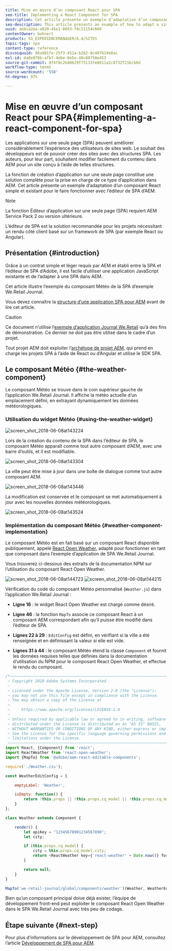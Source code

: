 ```yaml
---
title: Mise en œuvre d’un composant React pour SPA
seo-title: Implementing a React Component for SPA
description: Cet article présente un exemple d’adaptation d’un composant React simple et existant pour le faire fonctionner avec l’éditeur de SPA d’AEM.
seo-description: This article presents an example of how to adapt a simple, existing React component to work with the AEM SPA Editor.
uuid: aebca2ea-a020-45e1-8043-f8c21154c660
contentOwner: bohnert
products: SG_EXPERIENCEMANAGER/6.4/SITES
topic-tags: spa
content-type: reference
discoiquuid: 86a981fe-25f3-451a-b262-8c497619e0ac
exl-id: da0e076b-afb7-4ebe-8e5e-48c00750e453
source-git-commit: 0f4f8c2640629f751337e8611a2c8f32f21bcb6d
workflow-type: tm+mt
source-wordcount: '558'
ht-degree: 97%

---
```


# Mise en œuvre d’un composant React pour SPA{#implementing-a-react-component-for-spa}

Les applications sur une seule page (SPA) peuvent améliorer considérablement l’expérience des utilisateurs de sites web. Le souhait des développeurs est de pouvoir créer des sites avec des structures SPA. Les auteurs, pour leur part, souhaitent modifier facilement du contenu dans AEM pour un site conçu à l’aide de telles structures.

La fonction de création d’application sur une seule page constitue une solution complète pour la prise en charge de ce type d’application dans AEM. Cet article présente un exemple d’adaptation d’un composant React simple et existant pour le faire fonctionner avec l’éditeur de SPA d’AEM.

>[!NOTE]
>La fonction Éditeur d’application sur une seule page (SPA) requiert AEM Service Pack 2 ou version ultérieure.
>
>L’éditeur de SPA est la solution recommandée pour les projets nécessitant un rendu côté client basé sur un framework de SPA (par exemple React ou Angular).

## Présentation {#introduction}

Grâce à un contrat simple et léger requis par AEM et établi entre la SPA et l’éditeur de SPA d’Adobe, il est facile d’utiliser une application JavaScript existante et de l’adapter à une SPA dans AEM.

Cet article illustre l’exemple du composant Météo de la SPA d’exemple We.Retail Journal.

Vous devez connaître la [structure d’une application SPA pour AEM](/help/sites-developing/spa-getting-started-react.md) avant de lire cet article.

>[!CAUTION]
>Ce document n’utilise l’[exemple d’application Journal We.Retail](https://github.com/Adobe-Marketing-Cloud/aem-sample-we-retail-journal) qu’à des fins de démonstration. Ce dernier ne doit pas être utilisé dans le cadre d’un projet.
>
>Tout projet AEM doit exploiter l’[archétype de projet AEM](https://experienceleague.adobe.com/docs/experience-manager-core-components/using/developing/archetype/overview.html?lang=fr), qui prend en charge les projets SPA à l’aide de React ou d’Angular et utilise le SDK SPA.

## Le composant Météo {#the-weather-component}

Le composant Météo se trouve dans le coin supérieur gauche de l’application We.Retail Journal. Il affiche la météo actuelle d’un emplacement défini, en extrayant dynamiquement les données météorologiques.

### Utilisation du widget Météo {#using-the-weather-widget}

![screen_shot_2018-06-08at143224](assets/screen_shot_2018-06-08at143224.png)

Lors de la création du contenu de la SPA dans l’éditeur de SPA, le composant Météo apparaît comme tout autre composant d’AEM, avec une barre d’outils, et il est modifiable.

![screen_shot_2018-06-08at143304](assets/screen_shot_2018-06-08at143304.png)

La ville peut être mise à jour dans une boîte de dialogue comme tout autre composant AEM.

![screen_shot_2018-06-08at143446](assets/screen_shot_2018-06-08at143446.png)

La modification est conservée et le composant se met automatiquement à jour avec les nouvelles données météorologiques.

![screen_shot_2018-06-08at143524](assets/screen_shot_2018-06-08at143524.png)

### Implémentation du composant Météo {#weather-component-implementation}

Le composant Météo est en fait basé sur un composant React disponible publiquement, appelé [React Open Weather](https://www.npmjs.com/package/react-open-weather), adapté pour fonctionner en tant que composant dans l’exemple d’application de SPA We.Retail Journal.

Vous trouverez ci-dessous des extraits de la documentation NPM sur l’utilisation du composant React Open Weather.

![screen_shot_2018-06-08at144723](assets/screen_shot_2018-06-08at144723.png) ![screen_shot_2018-06-08at144215](assets/screen_shot_2018-06-08at144215.png)

Vérification du code du composant Météo personnalisé (`Weather.js`) dans l’application We.Retail Journal :

* **Ligne 16** : le widget React Open Weather est chargé comme désiré.
* **Ligne 46** : la fonction `MapTo` associe ce composant React à un composant AEM correspondant afin qu’il puisse être modifié dans l’éditeur de SPA.

* **Lignes 22 à 29** : `EditConfig` est défini, en vérifiant si la ville a été renseignée et en définissant la valeur si elle est vide.

* **Lignes 31 à 44** : le composant Météo étend la classe `Component` et fournit les données requises telles que définies dans la documentation d’utilisation du NPM pour le composant React Open Weather, et effectue le rendu du composant.

```javascript
/*~~~~~~~~~~~~~~~~~~~~~~~~~~~~~~~~~~~~~~~~~~~~~~~~~~~~~~~~~~~~~~~~~~~~~~~~~~~~~~
 ~ Copyright 2018 Adobe Systems Incorporated
 ~
 ~ Licensed under the Apache License, Version 2.0 (the "License");
 ~ you may not use this file except in compliance with the License.
 ~ You may obtain a copy of the License at
 ~
 ~     https://www.apache.org/licenses/LICENSE-2.0
 ~
 ~ Unless required by applicable law or agreed to in writing, software
 ~ distributed under the License is distributed on an "AS IS" BASIS,
 ~ WITHOUT WARRANTIES OR CONDITIONS OF ANY KIND, either express or implied.
 ~ See the License for the specific language governing permissions and
 ~ limitations under the License.
 ~~~~~~~~~~~~~~~~~~~~~~~~~~~~~~~~~~~~~~~~~~~~~~~~~~~~~~~~~~~~~~~~~~~~~~~~~~~~~*/
import React, {Component} from 'react';
import ReactWeather from 'react-open-weather';
import {MapTo} from '@adobe/aem-react-editable-components';

require('./Weather.css');

const WeatherEditConfig = {

    emptyLabel: 'Weather',

    isEmpty: function() {
        return !this.props || !this.props.cq_model || !this.props.cq_model.city || this.props.cq_model.city.trim().length < 1;
    }
};

class Weather extends Component {

    render() {
        let apiKey = "12345678901234567890";
        let city;

        if (this.props.cq_model) {
            city = this.props.cq_model.city;
            return <ReactWeather key={'react-weather' + Date.now()} forecast="today" apikey={apiKey} type="city" city={city} />
        }

        return null;
    }
}

MapTo('we-retail-journal/global/components/weather')(Weather, WeatherEditConfig);
```

Bien qu’un composant principal doive déjà exister, l’équipe de développement front-end peut exploiter le composant React Open Weather dans le SPA We.Retail Journal avec très peu de codage.

## Étape suivante {#next-step}

Pour plus d’informations sur le développement de SPA pour AEM, consultez l’article [Développement de SPA pour AEM](/help/sites-developing/spa-architecture.md).
